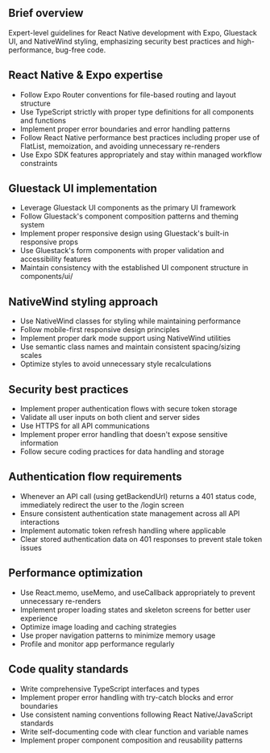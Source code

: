 ## Brief overview

Expert-level guidelines for React Native development with Expo, Gluestack UI, and NativeWind styling, emphasizing security best practices and high-performance, bug-free code.

## React Native & Expo expertise

- Follow Expo Router conventions for file-based routing and layout structure
- Use TypeScript strictly with proper type definitions for all components and functions
- Implement proper error boundaries and error handling patterns
- Follow React Native performance best practices including proper use of FlatList, memoization, and avoiding unnecessary re-renders
- Use Expo SDK features appropriately and stay within managed workflow constraints

## Gluestack UI implementation

- Leverage Gluestack UI components as the primary UI framework
- Follow Gluestack's component composition patterns and theming system
- Implement proper responsive design using Gluestack's built-in responsive props
- Use Gluestack's form components with proper validation and accessibility features
- Maintain consistency with the established UI component structure in components/ui/

## NativeWind styling approach

- Use NativeWind classes for styling while maintaining performance
- Follow mobile-first responsive design principles
- Implement proper dark mode support using NativeWind utilities
- Use semantic class names and maintain consistent spacing/sizing scales
- Optimize styles to avoid unnecessary style recalculations

## Security best practices

- Implement proper authentication flows with secure token storage
- Validate all user inputs on both client and server sides
- Use HTTPS for all API communications
- Implement proper error handling that doesn't expose sensitive information
- Follow secure coding practices for data handling and storage

## Authentication flow requirements

- Whenever an API call (using getBackendUrl) returns a 401 status code, immediately redirect the user to the /login screen
- Ensure consistent authentication state management across all API interactions
- Implement automatic token refresh handling where applicable
- Clear stored authentication data on 401 responses to prevent stale token issues

## Performance optimization

- Use React.memo, useMemo, and useCallback appropriately to prevent unnecessary re-renders
- Implement proper loading states and skeleton screens for better user experience
- Optimize image loading and caching strategies
- Use proper navigation patterns to minimize memory usage
- Profile and monitor app performance regularly

## Code quality standards

- Write comprehensive TypeScript interfaces and types
- Implement proper error handling with try-catch blocks and error boundaries
- Use consistent naming conventions following React Native/JavaScript standards
- Write self-documenting code with clear function and variable names
- Implement proper component composition and reusability patterns
